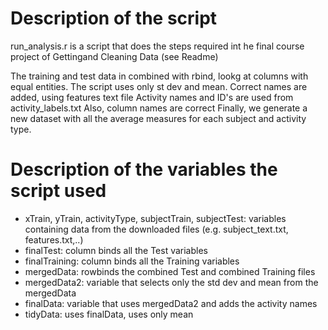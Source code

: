 # Description of the script 

run_analysis.r is a script that does the steps required int he final course project of Gettingand Cleaning Data (see Readme)

The training and test data in combined with rbind, lookg at columns with equal entities.
The script uses only st dev and mean. Correct names are added, using features text file
Activity names and ID's are used from activity_labels.txt
Also, column names are correct
Finally, we generate a new dataset with all the average measures for each subject and activity type.

# Description of the variables the script used
- xTrain, yTrain, activityType, subjectTrain, subjectTest: variables containing data from the downloaded files (e.g. subject_text.txt, features.txt,..)
- finalTest: column binds all the Test variables
- finalTraining: column binds all the Training variables
- mergedData: rowbinds the combined Test and combined Training files
- mergedData2: variable that selects only the std dev and mean from the mergedData
- finalData: variable that uses mergedData2 and adds the activity names
- tidyData: uses finalData, uses only mean
